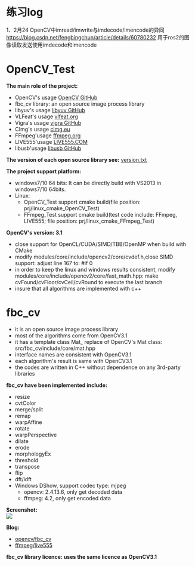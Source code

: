# 练习log
1、2月24 OpenCV中imread/imwrite与imdecode/imencode的异同 https://blog.csdn.net/fengbingchun/article/details/60780232 用于ros2的图像读取发送使用imdecode和imencode



# OpenCV_Test
**The main role of the project:**
- OpenCV's usage [OpenCV GitHub](https://github.com/opencv/opencv)
- fbc_cv library: an open source image process library
- libyuv's usage [libyuv GitHub](https://github.com/lemenkov/libyuv)
- VLFeat's usage [vlfeat.org](http://www.vlfeat.org/)
- Vigra's usage [vigra GitHub](https://github.com/ukoethe/vigra)
- CImg's usage [cimg.eu](http://www.cimg.eu/)
- FFmpeg'usage [ffmpeg.org](https://ffmpeg.org/)
- LIVE555'usage [LIVE555.COM](http://live555.com/)
- libusb'usage [libusb GitHub](https://github.com/libusb/libusb)


**The version of each open source library see:** [version.txt](https://github.com/fengbingchun/OpenCV_Test/blob/master/src/version.txt)

**The project support platform:**
- windows7/10 64 bits: It can be directly build with VS2013 in windows7/10 64bits.
- Linux:
	- OpenCV_Test support cmake build(file position: prj/linux_cmake_OpenCV_Test)
	- FFmpeg_Test support cmake build(test code include: FFmpeg, LIVE555; file position: prj/linux_cmake_FFmpeg_Test)

**OpenCV's version: 3.1**
- close support for OpenCL/CUDA/SIMD/TBB/OpenMP when build with CMake
- modify modules/core/include/opencv2/core/cvdef.h,close SIMD support: adjust line 167 to: #if 0
- in order to keep the linux and windows results consistent, modify modules/core/include/opencv2/core/fast_math.hpp: make cvFound/cvFloor/cvCeil/cvRound to execute the last branch
- insure that all algorithms are implemented with c++

# fbc_cv
- it is an open source image process library
- most of the algorithms come from OpenCV3.1
- it has a template class Mat_ replace of OpenCV's Mat class: src/fbc_cv/include/core/mat.hpp
- interface names are consistent with OpenCV3.1
- each algorithm's result is same with OpenCV3.1
- the codes are written in C++ without dependence on any 3rd-party libraries

**fbc_cv have been implemented include:**
- resize
- cvtColor
- merge/split
- remap
- warpAffine
- rotate
- warpPerspective
- dilate
- erode
- morphologyEx
- threshold
- transpose
- flip
- dft/idft
- Windows DShow, support codec type: mjpeg
	- opencv: 2.4.13.6, only get decoded data
	- ffmpeg: 4.2, only get encoded data

**Screenshot:**  
![](https://github.com/fengbingchun/OpenCV_Test/blob/master/prj/x86_x64_vc12/Screenshot.png)

**Blog:**
- [opencv/fbc_cv](https://blog.csdn.net/fengbingchun/article/category/721609)
- [ffmpeg/live555](https://blog.csdn.net/fengbingchun/article/category/3069675)

**fbc_cv library licence: uses the same licence as OpenCV3.1**
